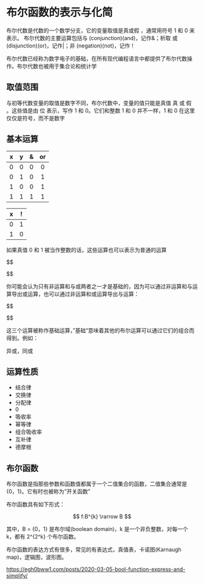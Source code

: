 # 布尔函数的表示与化简

布尔代数是代数的一个数学分支，它的变量取值是真或假 ，通常用符号 1 和 0 来表示。 布尔代数的主要运算包括与 (conjunction)(and)，记作&；析取 或 (disjunction)(or)，记作|；非 (negation)(not)，记作！

布尔代数已经称为数字电子的基础，在所有现代编程语言中都提供了布尔代数操作。布尔代数也被用于集合论和统计学

## 取值范围

与初等代数变量的取值是数字不同，布尔代数中，变量的值只能是真值 真 或 假 。这些值是由 位 表示，写作 1 和 0。它们和整数 1 和 0 并不一样，1 和 0 在这里仅仅是符号，而不是数字

## 基本运算

| x | y | & | or |
|:-:|:-:|:-:|:--:|
| 0 | 0 | 0 | 0  |
| 0 | 1 | 0 | 1  | 
| 1 | 0 | 0 | 1  |
| 1 | 1 | 1 | 1  |

| x | ! |
|:-:|:-:|
| 0 | 1 |
| 1 | 0 |

如果真值 0 和 1 被当作整数的话，这些运算也可以表示为普通的运算

$$


$$

你可能会认为只有非运算和与或两者之一才是基础的，因为可以通过非运算和与运算导出或运算，也可以通过非运算和或运算导出与运算：

$$


$$

这三个运算被称作基础运算，”基础“意味着其他的布尔运算可以通过它们的组合而得到。例如：

异或，同或

## 运算性质

- 结合律
- 交换律
- 分配律
- 0
- 吸收率
- 幂等律
- 组合吸收率
- 互补律
- 德摩根

## 布尔函数

布尔函数是指那些参数和函数值都属于一个二值集合的函数，二值集合通常是{0，1}。它有时也被称为”开关函数”

布尔函数具有如下形式：

$$
f:B^{k} \rarrow B
$$

其中，B = {0，1} 是布尔域(boolean domain)，k 是一个非负整数，对每一个 k，都有 2^{2^k} 个布尔函数。

布尔函数的表达方式有很多，常见的有表达式，真值表，卡诺图(Karnaugh map)，逻辑图，波形图。

https://egh0bww1.com/posts/2020-03-05-bool-function-express-and-simplify/
